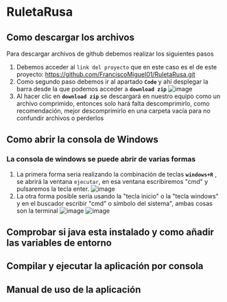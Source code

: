 # RuletaRusa

## Como descargar los archivos
Para descargar archivos de github debemos realizar los siguientes pasos

1. Debemos acceder al `link del proyecto` que en este caso es el de este proyecto: https://github.com/FranciscoMiguel01/RuletaRusa.git 
2. Como segundo paso debemos ir al apartado **`Code`**  y ahí desplegar la barra desde la que podemos acceder a **`download zip`**
![image](https://user-images.githubusercontent.com/79007014/109994085-40caa000-7d0d-11eb-9886-a555a72e8d2c.png)
3. Al hacer clic en **`download zip`** se descargará en nuestro equipo como un archivo comprimido, entonces solo hará falta descomprimirlo, como recomendación, mejor descomprimirlo en una carpeta vacía para no confundir archivos o perderlos 







## Como abrir la consola de Windows
### La consola de windows se puede abrir de varias formas
1. La primera forma seria realizando la combinación de teclas **`windows+R`** , se abrirá la ventana `ejecutar`, en esa ventana escribiremos  "cmd" y pulsaremos la tecla enter.
![image](https://user-images.githubusercontent.com/79007014/109996078-2bef0c00-7d0f-11eb-9d8f-a2167d9502c0.png)
2. La otra forma posible sería usando la "tecla inicio" o la "tecla windows" y en el buscador escribir "cmd" o símbolo del sistema", ambas cosas son la terminal
![image](https://user-images.githubusercontent.com/79007014/109996611-addf3500-7d0f-11eb-92bb-af3968001cd1.png) ![image](https://user-images.githubusercontent.com/79007014/109996704-c5b6b900-7d0f-11eb-8301-c89a66f4ac9e.png)



## Comprobar si java esta instalado y como añadir las variables de entorno

## Compilar y ejecutar la aplicación por consola

## Manual de uso de la aplicación
